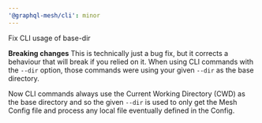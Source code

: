 ```yaml
---
'@graphql-mesh/cli': minor
---
```


Fix CLI usage of base-dir

**Breaking changes**
This is technically just a bug fix, but it corrects a behaviour that will break if you relied on it.
When using CLI commands with the `--dir` option, those commands were using your given `--dir` as the base directory.

Now CLI commands always use the Current Working Directory (CWD) as the base directory and so the given `--dir` is used to only get the Mesh Config file and process any local file eventually defined in the Config.